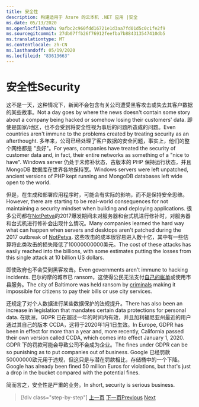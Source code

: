 ```yaml
---
title: 安全性
description: 构建适用于 Azure 的云本机 .NET 应用 |安全
ms.date: 05/13/2020
ms.openlocfilehash: 9afbc2c960fdd16721e1d3aa7fd01d5c0c1fe2f9
ms.sourcegitcommit: 27db07ffb26f76912feefba7b884313547410db5
ms.translationtype: MT
ms.contentlocale: zh-CN
ms.lasthandoff: 05/19/2020
ms.locfileid: "83613663"
---
```

# <a name="security"></a><span data-ttu-id="20dad-103">安全性</span><span class="sxs-lookup"><span data-stu-id="20dad-103">Security</span></span>

<span data-ttu-id="20dad-104">这不是一天，这种情况下，新闻不会包含有关公司遭受黑客攻击或失去其客户数据的某些故事。</span><span class="sxs-lookup"><span data-stu-id="20dad-104">Not a day goes by where the news doesn't contain some story about a company being hacked or somehow losing their customers' data.</span></span> <span data-ttu-id="20dad-105">即使是国家/地区，也不会受到将安全性视为事后的问题所造成的问题。</span><span class="sxs-lookup"><span data-stu-id="20dad-105">Even countries aren't immune to the problems created by treating security as an afterthought.</span></span> <span data-ttu-id="20dad-106">多年来，公司已经处理了客户数据的安全问题，事实上，他们的整个网络都是 "良好"。</span><span class="sxs-lookup"><span data-stu-id="20dad-106">For years, companies have treated the security of customer data and, in fact, their entire networks as something of a "nice to have".</span></span> <span data-ttu-id="20dad-107">Windows server 仍处于未修补状态，古版本的 PHP 保持运行状态，并且 MongoDB 数据库在世界各地保持宽。</span><span class="sxs-lookup"><span data-stu-id="20dad-107">Windows servers were left unpatched, ancient versions of PHP kept running and MongoDB databases left wide open to the world.</span></span>

<span data-ttu-id="20dad-108">但是，在生成和部署应用程序时，可能会有实际的影响，而不是保持安全思维。</span><span class="sxs-lookup"><span data-stu-id="20dad-108">However, there are starting to be real-world consequences for not maintaining a security mindset when building and deploying applications.</span></span> <span data-ttu-id="20dad-109">很多公司都在[NotPetya](https://www.wired.com/story/notpetya-cyberattack-ukraine-russia-code-crashed-the-world/)的2017爆发期间未对服务器和台式机进行修补时，对服务器和台式机进行修补会出现什么情况。</span><span class="sxs-lookup"><span data-stu-id="20dad-109">Many companies learned the hard way what can happen when servers and desktops aren't patched during the 2017 outbreak of [NotPetya](https://www.wired.com/story/notpetya-cyberattack-ukraine-russia-code-crashed-the-world/).</span></span> <span data-ttu-id="20dad-110">这些攻击的成本很容易进入数十亿，其中有一些估算将此类攻击的损失降低了10000000000美元。</span><span class="sxs-lookup"><span data-stu-id="20dad-110">The cost of these attacks has easily reached into the billions, with some estimates putting the losses from this single attack at 10 billion US dollars.</span></span>

<span data-ttu-id="20dad-111">即使政府也不会受到黑客攻击。</span><span class="sxs-lookup"><span data-stu-id="20dad-111">Even governments aren't immune to hacking incidents.</span></span> <span data-ttu-id="20dad-112">巴尔的摩的城市已 ransom，这使得公民无法支付[自己的帐单](https://www.vox.com/recode/2019/5/21/18634505/baltimore-ransom-robbinhood-mayor-jack-young-hackers)或使用市县服务。</span><span class="sxs-lookup"><span data-stu-id="20dad-112">The city of Baltimore was held ransom by [criminals](https://www.vox.com/recode/2019/5/21/18634505/baltimore-ransom-robbinhood-mayor-jack-young-hackers) making it impossible for citizens to pay their bills or use city services.</span></span>

<span data-ttu-id="20dad-113">还规定了对个人数据进行某些数据保护的法规提升。</span><span class="sxs-lookup"><span data-stu-id="20dad-113">There has also been an increase in legislation that mandates certain data protections for personal data.</span></span> <span data-ttu-id="20dad-114">在欧洲，GDPR 已在超过一年的时间内有效，并且加利福尼亚州最近的用户通过其自己的版本 CCDA，这将于2020年1月1日生效。</span><span class="sxs-lookup"><span data-stu-id="20dad-114">In Europe, GDPR has been in effect for more than a year and, more recently, California passed their own version called CCDA, which comes into effect January 1, 2020.</span></span> <span data-ttu-id="20dad-115">GDPR 下的罚款可能会导致公司不会成为企业。</span><span class="sxs-lookup"><span data-stu-id="20dad-115">The fines under GDPR can be so punishing as to put companies out of business.</span></span> <span data-ttu-id="20dad-116">Google 已经罚款50000000欧元用于违规，但这只是与潜在罚款相比，存储桶中的一个下降。</span><span class="sxs-lookup"><span data-stu-id="20dad-116">Google has already been fined 50 million Euros for violations, but that's just a drop in the bucket compared with the potential fines.</span></span>

<span data-ttu-id="20dad-117">简而言之，安全性是严重的业务。</span><span class="sxs-lookup"><span data-stu-id="20dad-117">In short, security is serious business.</span></span>

>[!div class="step-by-step"]
><span data-ttu-id="20dad-118">[上一页](identity-server.md)
>[下一页](azure-security.md)</span><span class="sxs-lookup"><span data-stu-id="20dad-118">[Previous](identity-server.md)
[Next](azure-security.md)</span></span>
